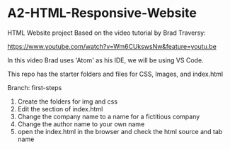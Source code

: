 # A2-HTML-Responsive-Website

HTML Website project Based on the video tutorial by Brad Traversy:

https://www.youtube.com/watch?v=Wm6CUkswsNw&feature=youtu.be

In this video Brad uses 'Atom' as his IDE, we will be using VS Code.

This repo has the starter folders and files for CSS, Images, and index.html

Branch: first-steps
1. Create the folders for img and css
2. Edit the <head> section of index.html
3. Change the company name to a name for a fictitious company
4. Change the author name to your own name
5. open the index.html in the browser and check the html source and tab name
